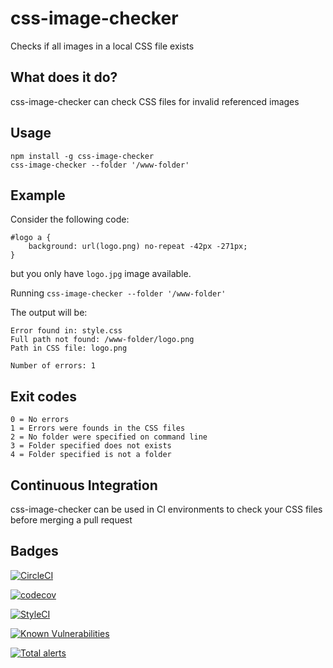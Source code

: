 # css-image-checker
Checks if all images in a local CSS file exists

## What does it do?
css-image-checker can check CSS files for invalid referenced images

## Usage
```
npm install -g css-image-checker
css-image-checker --folder '/www-folder'
```

## Example

Consider the following code:
```
#logo a {
    background: url(logo.png) no-repeat -42px -271px;
}
```
but you only have `logo.jpg` image available.

Running `css-image-checker --folder '/www-folder'`

The output will be:

```
Error found in: style.css
Full path not found: /www-folder/logo.png
Path in CSS file: logo.png

Number of errors: 1
```

## Exit codes
```
0 = No errors
1 = Errors were founds in the CSS files
2 = No folder were specified on command line
3 = Folder specified does not exists
4 = Folder specified is not a folder
```

## Continuous Integration
css-image-checker can be used in CI environments to check your CSS files before merging a pull request

## Badges

[![CircleCI](https://circleci.com/gh/gemal/node-css-image-checker.svg?style=svg)](https://circleci.com/gh/gemal/node-css-image-checker)

[![codecov](https://codecov.io/gh/gemal/node-css-image-checker/branch/master/graph/badge.svg)](https://codecov.io/gh/gemal/node-css-image-checker)

[![StyleCI](https://github.styleci.io/repos/175709177/shield?branch=master)](https://github.styleci.io/repos/175709177)

[![Known Vulnerabilities](https://snyk.io/test/github/gemal/node-css-image-checker/badge.svg)](https://snyk.io/test/github/gemal/node-css-image-checker)

[![Total alerts](https://img.shields.io/lgtm/alerts/g/gemal/node-css-image-checker.svg?logo=lgtm&logoWidth=18)](https://lgtm.com/projects/g/gemal/node-css-image-checker/alerts/)
